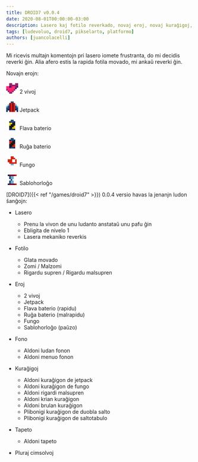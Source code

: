 ```yaml
---
title: DROID7 v0.0.4
date: 2020-08-01T00:00:00-03:00
description: Lasero kaj fotilo reverkado, novaj eroj, novaj kuraĝigoj, kaj pli...
tags: [ludevoluo, droid7, pikselarto, platformo]
authors: [juancolacelli]
---
```


Mi ricevis multajn komentojn pri lasero iomete frustranta, do mi decidis reverki ĝin. Alia afero estis la rapida fotila movado, mi ankaŭ reverki ĝin.

Novajn erojn:

![2 vivoj](items2.png) 2 vivoj

![Jetpack](items3.png) Jetpack

![Flava baterio](items4.png) Flava baterio

![Ruĝa baterio](items5.png) Ruĝa baterio

![Fungo](items6.png) Fungo

![Sablohorloĝo](items7.png) Sablohorloĝo

[DROID7]({{< ref "/games/droid7" >}}) 0.0.4 versio havas la jenanjn ludon ŝanĝojn:

- Lasero
  - Prenu la vivon de unu ludanto anstataŭ unu pafu ĝin
  - Ebligita de nivelo 1
  - Lasera mekaniko reverkis

- Fotilo
  - Glata movado
  - Zomi / Malzomi
  - Rigardu supren / Rigardu malsupren

- Eroj
  - 2 vivoj
  - Jetpack
  - Flava baterio (rapidu)
  - Ruĝa baterio (malrapidu)
  - Fungo
  - Sablohorloĝo (paŭzo)

- Fono
  - Aldoni ludan fonon
  - Aldoni menuo fonon

- Kuraĝigoj
  - Aldoni kuraĝigon de jetpack
  - Aldoni kuraĝigon de fungo
  - Aldoni rigardi malsupren
  - Aldoni krian kuraĝigon
  - Aldoni brulan kuraĝigon
  - Plibonigi kuraĝigon de duobla salto
  - Plibonigi kuraĝigon de saltotabulo

- Tapeto
  - Aldoni tapeto

- Pluraj cimsolvoj
